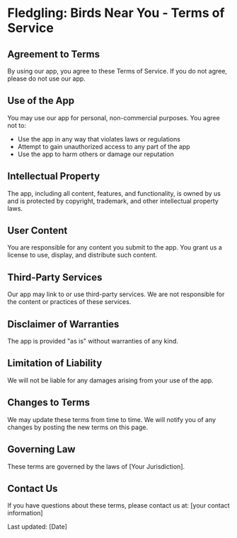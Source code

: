 # Fledgling: Birds Near You - Terms of Service

## Agreement to Terms
By using our app, you agree to these Terms of Service. If you do not agree, please do not use our app.

## Use of the App
You may use our app for personal, non-commercial purposes. You agree not to:
- Use the app in any way that violates laws or regulations
- Attempt to gain unauthorized access to any part of the app
- Use the app to harm others or damage our reputation

## Intellectual Property
The app, including all content, features, and functionality, is owned by us and is protected by copyright, trademark, and other intellectual property laws.

## User Content
You are responsible for any content you submit to the app. You grant us a license to use, display, and distribute such content.

## Third-Party Services
Our app may link to or use third-party services. We are not responsible for the content or practices of these services.

## Disclaimer of Warranties
The app is provided "as is" without warranties of any kind.

## Limitation of Liability
We will not be liable for any damages arising from your use of the app.

## Changes to Terms
We may update these terms from time to time. We will notify you of any changes by posting the new terms on this page.

## Governing Law
These terms are governed by the laws of [Your Jurisdiction].

## Contact Us
If you have questions about these terms, please contact us at: [your contact information]

Last updated: [Date]